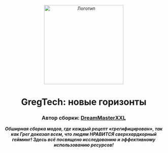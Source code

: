 <p align="center"><img src="https://www.gtnewhorizons.com/images/big_gnd.webp" height="250" alt="Логотип"></p>
<h1 align="center">GregTech: новые горизонты</h1>
<h3 align="center"><b>Автор сборки: <a href="https://github.com/Dream-Master">DreamMasterXXL</a></b></h3>
<p align="center"><b><i>Обширная сборка модов, где каждый рецепт «грегифицирован», так как Грег доказал всем, что людям НРАВИТСЯ сверххардкорный гейминг! Здесь всё посвящено исследованию и эффективному использованию ресурсов!</i></b></p>